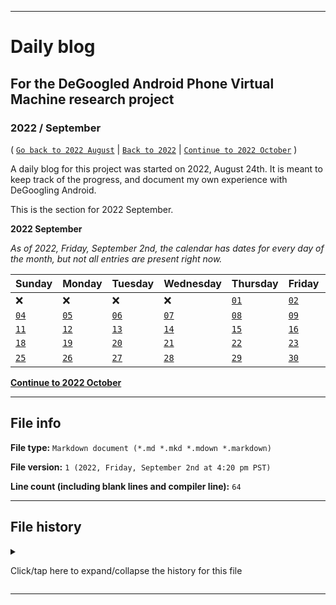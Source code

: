 
***

# Daily blog

## For the DeGoogled Android Phone Virtual Machine research project

### 2022 / September

( [`Go back to 2022 August`](/Blog/2022/August/) | [`Back to 2022`](/Blog/2022/) | [`Continue to 2022 October`](/Blog/2022/10_October/) )

A daily blog for this project was started on 2022, August 24th. It is meant to keep track of the progress, and document my own experience with DeGoogling Android.

This is the section for 2022 September.

**2022 September**

_As of 2022, Friday, September 2nd, the calendar has dates for every day of the month, but not all entries are present right now._

| Sunday | Monday | Tuesday | Wednesday | Thursday | Friday | Saturday |
|---|---|---|---|---|---|---|
| :x: | :x: | :x: | :x: | [`01`](/Blog/2022/09_September/01/) | [`02`](/Blog/2022/09_September/02/) | [`03`](/Blog/2022/09_September/03/)
[`04`](/Blog/2022/09_September/04/) | [`05`](/Blog/2022/09_September/05/) | [`06`](/Blog/2022/09_September/06/) | [`07`](/Blog/2022/09_September/07/) | [`08`](/Blog/2022/09_September/08/) | [`09`](/Blog/2022/09_September/09/) | [`10`](/Blog/2022/09_September/10/) |
[`11`](/Blog/2022/09_September/11/) | [`12`](/Blog/2022/09_September/12/) | [`13`](/Blog/2022/09_September/13/) | [`14`](/Blog/2022/09_September/14/) | [`15`](/Blog/2022/09_September/15/) | [`16`](/Blog/2022/09_September/16/) | [`17`](/Blog/2022/09_September/17/) |
[`18`](/Blog/2022/09_September/18/) | [`19`](/Blog/2022/09_September/19/) | [`20`](/Blog/2022/09_September/20/) | [`21`](/Blog/2022/09_September/21/) | [`22`](/Blog/2022/09_September/22/) | [`23`](/Blog/2022/09_September/23/) | [`24`](/Blog/2022/09_September/24/) |
[`25`](/Blog/2022/09_September/25/) | [`26`](/Blog/2022/09_September/26/) | [`27`](/Blog/2022/09_September/27/) | [`28`](/Blog/2022/09_September/28/) | [`29`](/Blog/2022/09_September/29/) | [`30`](/Blog/2022/09_September/30/) | :x: |

**[Continue to 2022 October](/Blog/2022/10_October/)** 

***

## File info

**File type:** `Markdown document (*.md *.mkd *.mdown *.markdown)`

**File version:** `1 (2022, Friday, September 2nd at 4:20 pm PST)`

**Line count (including blank lines and compiler line):** `64`

***

## File history

<details><summary><p>Click/tap here to expand/collapse the history for this file</p></summary>

<details><summary><p><b>Version 1 (2022, Thursday, September 1st at 4:20 pm PST)</b></p></summary>

> Changes:

- [x] Started the file
- [x] Added the `title` section
- [x] Added the `2022 September` section
- - [x] Built a calendar for 2022 September
- [x] Added the `file info` section
- [x] Added the `file history` section
- - [x] Added an entry for version 1
- [ ] No other changes in version 1

</details>

</details>

***
